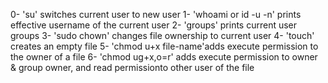 0- 'su' switches current user to new user
1- 'whoami or id -u -n' prints effective username of the current user
2- 'groups' prints current user groups
3- 'sudo chown' changes file ownership to current user
4- 'touch' creates an empty file
5- 'chmod u+x file-name'adds execute permission to the owner of a file
6- 'chmod ug+x,o=r' adds execute permission to owner & group owner, and read permissionto other user of the file
